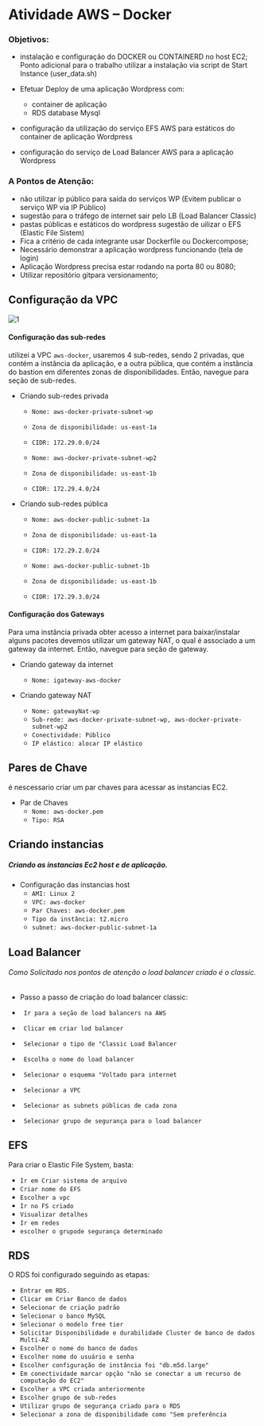 <h1>Atividade AWS – Docker</h1>

<h3>Objetivos:</h3>

- instalação e configuração do DOCKER ou CONTAINERD no host EC2;
Ponto adicional para o trabalho utilizar a instalação via script de Start Instance (user_data.sh)

- Efetuar Deploy de uma aplicação Wordpress com:
  * container de aplicação
  * RDS database Mysql

- configuração da utilização do serviço EFS AWS para estáticos do container de aplicação Wordpress

- configuração do serviço de Load Balancer AWS para a aplicação Wordpress


<h3>A Pontos de Atenção:</h3>

- não utilizar ip público para saída do serviços WP (Evitem publicar o serviço WP via IP Público)
- sugestão para o tráfego de internet sair pelo LB (Load Balancer Classic)
- pastas públicas e estáticos do wordpress sugestão de uilizar o EFS (Elastic File Sistem)
- Fica a critério de cada integrante usar Dockerfile ou Dockercompose;
- Necessário demonstrar a aplicação wordpress funcionando (tela de login)
- Aplicação Wordpress precisa estar rodando na porta 80 ou 8080;
- Utilizar repositório gitpara versionamento;

## Configuração da VPC

![1](https://github.com/igormorantos/Aws-Docker/assets/94862012/b98bcccd-e81e-4461-beef-669b1baa192d)

<h4>Configuração das sub-redes</h4>

utilizei a VPC `aws-docker`, usaremos 4 sub-redes, sendo 2 privadas, que contém a instância da aplicação, e a outra pública, que contém a instância do bastion em diferentes zonas de disponibilidades. Então, navegue para seção de sub-redes.

- Criando sub-redes privada
    - `Nome: aws-docker-private-subnet-wp`
    - `Zona de disponibilidade: us-east-1a`
    - `CIDR: 172.29.0.0/24`
   
    - `Nome: aws-docker-private-subnet-wp2`
    - `Zona de disponibilidade: us-east-1b`
    - `CIDR: 172.29.4.0/24`

- Criando sub-redes pública
    - `Nome: aws-docker-public-subnet-1a`
    - `Zona de disponibilidade: us-east-1a`
    - `CIDR: 172.29.2.0/24`

    - `Nome: aws-docker-public-subnet-1b`
    - `Zona de disponibilidade: us-east-1b`
    - `CIDR: 172.29.3.0/24`

<h4>Configuração dos Gateways</h4>

Para uma instância privada obter acesso a internet para baixar/instalar alguns pacotes devemos utilizar um gateway NAT, o qual é associado a um gateway da internet. Então, navegue para seção de gateway.

- Criando gateway da internet
    - `Nome: igateway-aws-docker`
    
- Criando gateway NAT
    - `Nome: gatewayNat-wp`
    - `Sub-rede: aws-docker-private-subnet-wp, aws-docker-private-subnet-wp2`
    - `Conectividade: Público`
    - `IP elástico: alocar IP elástico`

## Pares de Chave

é nescessario criar um par chaves para acessar as instancias EC2.
- Par de Chaves
    - `Nome: aws-docker.pem`
    - `Tipo: RSA`
    
## Criando instancias

<h5>Criando as instancias Ec2 host e de aplicação.</h5>

- Configuração das instancias host
    - `AMI: Linux 2`
    - `VPC: aws-docker`
    - `Par Chaves: aws-docker.pem`
    - `Tipo da instância: t2.micro`
    - `subnet: aws-docker-public-subnet-1a`

## Load Balancer

<h6>Como Solicitado nos pontos de atenção o load balancer criado é o classic.</h6>

 - Passo a passo de criação do load balancer classic:

 - ` Ir para a seção de load balancers na AWS`
 - ` Clicar em criar lod balancer`
 - ` Selecionar o tipo de "Classic Load Balancer`
 - ` Escolha o nome do load balancer`
 - ` Selecionar o esquema "Voltado para internet`
 - ` Selecionar a VPC`
 - ` Selecionar as subnets públicas de cada zona`
 - ` Selecionar grupo de segurança para o load balancer`

## EFS

Para criar o Elastic File System, basta:

 - `Ir em Criar sistema de arquivo`
 - `Criar nome do EFS`
 - `Escolher a vpc`
 - `Ir no FS criado`
 - `Visualizar detalhes`
 - `Ir em redes`
 - `escolher o grupode segurança determinado`

## RDS

O RDS foi configurado seguindo as etapas:

 - `Entrar em RDS.`
 - `Clicar em Criar Banco de dados`
 - `Selecionar de criação padrão`
 - `Selecionar o banco MySQL`
 - `Selecionar o modelo free tier`
 - `Solicitar Disponibilidade e durabilidade Cluster de banco de dados Multi-AZ`
 - `Escolher o nome do banco de dados`
 - `Escolher nome do usuário e senha`
 - `Escolher configuração de instância foi "db.m5d.large"`
 - `Em conectividade marcar opção "não se conectar a um recurso de computação do EC2"`
 - `Escolher a VPC criada anteriormente`
 - `Escolher grupo de sub-redes`
 - `Utilizar grupo de segurança criado para o RDS`
 - `Selecionar a zona de disponibilidade como "Sem preferência`

